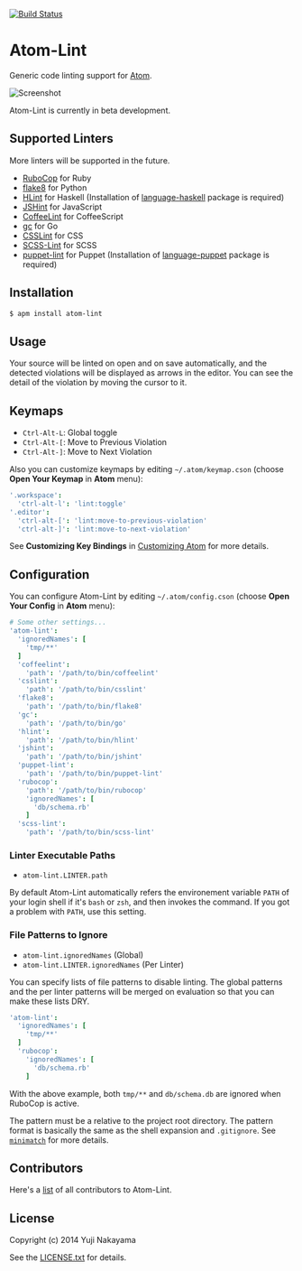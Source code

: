 [![Build Status](https://travis-ci.org/yujinakayama/atom-lint.png?branch=master)](https://travis-ci.org/yujinakayama/atom-lint)

# Atom-Lint

Generic code linting support for [Atom](https://atom.io).

![Screenshot](https://f.cloud.github.com/assets/83656/2452000/a47f93ec-aecc-11e3-89a4-ff2639deb120.png)

Atom-Lint is currently in beta development.

## Supported Linters

More linters will be supported in the future.

* [RuboCop](https://github.com/bbatsov/rubocop) for Ruby
* [flake8](https://flake8.readthedocs.org/) for Python
* [HLint](http://community.haskell.org/~ndm/hlint/) for Haskell
  (Installation of [language-haskell](https://atom.io/packages/language-haskell) package is required)
* [JSHint](http://www.jshint.com/docs/) for JavaScript
* [CoffeeLint](http://www.coffeelint.org/) for CoffeeScript
* [gc](http://golang.org/cmd/gc/) for Go
* [CSSLint](https://github.com/stubbornella/csslint) for CSS
* [SCSS-Lint](https://github.com/causes/scss-lint) for SCSS
* [puppet-lint](http://puppet-lint.com) for Puppet
  (Installation of [language-puppet](https://atom.io/packages/language-puppet) package is required)

## Installation

```bash
$ apm install atom-lint
```

## Usage

Your source will be linted on open and on save automatically,
and the detected violations will be displayed as arrows in the editor.
You can see the detail of the violation by moving the cursor to it.

## Keymaps

* `Ctrl-Alt-L`: Global toggle
* `Ctrl-Alt-[`: Move to Previous Violation
* `Ctrl-Alt-]`: Move to Next Violation

Also you can customize keymaps by editing `~/.atom/keymap.cson` (choose **Open Your Keymap** in **Atom** menu):

```cson
'.workspace':
  'ctrl-alt-l': 'lint:toggle'
'.editor':
  'ctrl-alt-[': 'lint:move-to-previous-violation'
  'ctrl-alt-]': 'lint:move-to-next-violation'
```

See **Customizing Key Bindings** in [Customizing Atom](https://atom.io/docs/latest/customizing-atom) for more details.

## Configuration

You can configure Atom-Lint by editing `~/.atom/config.cson` (choose **Open Your Config** in **Atom** menu):

```cson
# Some other settings...
'atom-lint':
  'ignoredNames': [
    'tmp/**'
  ]
  'coffeelint':
    'path': '/path/to/bin/coffeelint'
  'csslint':
    'path': '/path/to/bin/csslint'
  'flake8':
    'path': '/path/to/bin/flake8'
  'gc':
    'path': '/path/to/bin/go'
  'hlint':
    'path': '/path/to/bin/hlint'
  'jshint':
    'path': '/path/to/bin/jshint'
  'puppet-lint':
    'path': '/path/to/bin/puppet-lint'
  'rubocop':
    'path': '/path/to/bin/rubocop'
    'ignoredNames': [
      'db/schema.rb'
    ]
  'scss-lint':
    'path': '/path/to/bin/scss-lint'
```

### Linter Executable Paths

* `atom-lint.LINTER.path`

By default Atom-Lint automatically refers the environement variable `PATH` of your login shell
if it's `bash` or `zsh`, and then invokes the command.
If you got a problem with `PATH`, use this setting.

### File Patterns to Ignore

* `atom-lint.ignoredNames` (Global)
* `atom-lint.LINTER.ignoredNames` (Per Linter)

You can specify lists of file patterns to disable linting.
The global patterns and the per linter patterns will be merged on evaluation
so that you can make these lists DRY.

```cson
'atom-lint':
  'ignoredNames': [
    'tmp/**'
  ]
  'rubocop':
    'ignoredNames': [
      'db/schema.rb'
    ]
```

With the above example, both `tmp/**` and `db/schema.db` are ignored when RuboCop is active.

The pattern must be a relative to the project root directory.
The pattern format is basically the same as the shell expansion and `.gitignore`.
See [`minimatch`](https://github.com/isaacs/minimatch) for more details.

## Contributors

Here's a [list](https://github.com/yujinakayama/atom-lint/graphs/contributors) of all contributors to Atom-Lint.

## License

Copyright (c) 2014 Yuji Nakayama

See the [LICENSE.txt](LICENSE.txt) for details.
